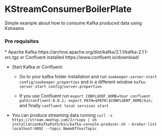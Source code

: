 # KStreamConsumerBoilerPlate
Simple example about how to consume Kafka produced data using Kstreams

<h3> Pre requisites </h3>
* Apache Kafka https://archive.apache.org/dist/kafka/2.1.1/kafka-2.1.1-src.tgz
  or 
  Confluent installed https://www.confluent.io/download/
  
* Start Kafka or Confluent:
  * Go to your kafka folder installation and run `zookeeper-server-start config/zookeeper.properties`
       and in a different window `kafka-server-start config/server.properties`
       
  * If you use Confluent run `export CONFLUENT_HOME=Your confluent path/confluent-6.0.1;
        export PATH=$PATH:$CONFLUENT_HOME/bin;` and finally `confluent local services start`

* You can produce streaming data running `curl -s https://stream.meetup.com/2/rsvps | sh installationKafkaPath/bin/kafka-console-producer.sh --broker-list localhost:9092 --topic NameOfYourTopic`
